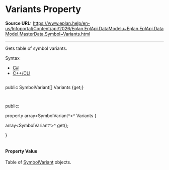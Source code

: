 # Variants Property

**Source URL:** https://www.eplan.help/en-us/Infoportal/Content/api/2026/Eplan.EplApi.DataModelu~Eplan.EplApi.DataModel.MasterData.Symbol~Variants.html

---

Gets table of symbol variants.

Syntax

- [C#](#i-syntax-CS)
- [C++/CLI](#i-syntax-CPP2005)

```
```
public SymbolVariant[] Variants {get;}
```
```

```
```
public:

property array<SymbolVariant^>^ Variants {

   array<SymbolVariant^>^ get();

}
```
```

#### Property Value

Table of [SymbolVariant](Eplan.EplApi.DataModelu~Eplan.EplApi.DataModel.MasterData.SymbolVariant.html) objects.
